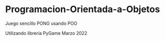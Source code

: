 # Programacion-Orientada-a-Objetos
Juego sencillo PONG usando POO


Utilizando librería PyGame
Marzo 2022
